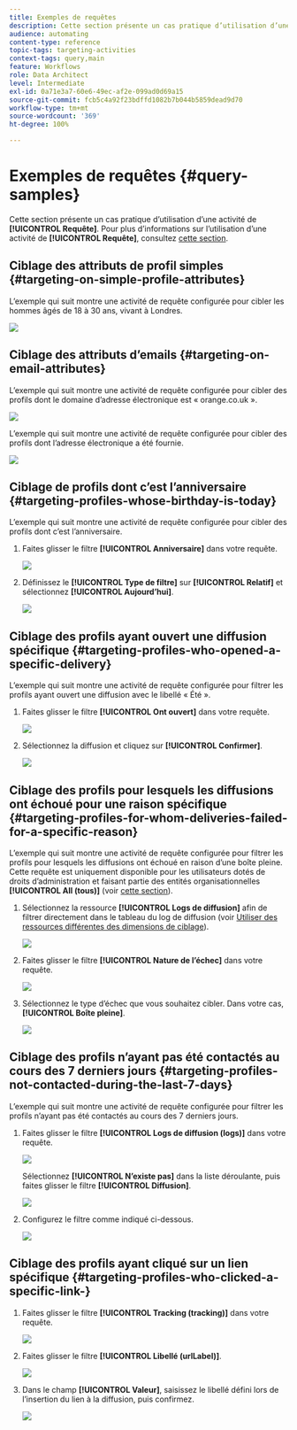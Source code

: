 ```yaml
---
title: Exemples de requêtes
description: Cette section présente un cas pratique d’utilisation d’une activité de Requête.
audience: automating
content-type: reference
topic-tags: targeting-activities
context-tags: query,main
feature: Workflows
role: Data Architect
level: Intermediate
exl-id: 0a71e3a7-60e6-49ec-af2e-099ad0d69a15
source-git-commit: fcb5c4a92f23bdffd1082b7b044b5859dead9d70
workflow-type: tm+mt
source-wordcount: '369'
ht-degree: 100%

---
```


# Exemples de requêtes     {#query-samples}

Cette section présente un cas pratique d’utilisation d’une activité de **[!UICONTROL Requête]**. Pour plus d’informations sur l’utilisation d’une activité de **[!UICONTROL Requête]**, consultez [cette section](../../automating/using/query.md).

## Ciblage des attributs de profil simples {#targeting-on-simple-profile-attributes}

L’exemple qui suit montre une activité de requête configurée pour cibler les hommes âgés de 18 à 30 ans, vivant à Londres.

![](assets/query_sample_1.png)

## Ciblage des attributs d’emails      {#targeting-on-email-attributes}

L’exemple qui suit montre une activité de requête configurée pour cibler des profils dont le domaine d’adresse électronique est « orange.co.uk ».

![](assets/query_sample_emaildomain.png)

L’exemple qui suit montre une activité de requête configurée pour cibler des profils dont l’adresse électronique a été fournie.

![](assets/query_sample_emailnotempty.png)

## Ciblage de profils dont c’est l’anniversaire      {#targeting-profiles-whose-birthday-is-today}

L’exemple qui suit montre une activité de requête configurée pour cibler des profils dont c’est l’anniversaire.

1. Faites glisser le filtre **[!UICONTROL Anniversaire]** dans votre requête.

   ![](assets/query_sample_birthday.png)

1. Définissez le **[!UICONTROL Type de filtre]** sur **[!UICONTROL Relatif]** et sélectionnez **[!UICONTROL Aujourd’hui]**.

   ![](assets/query_sample_birthday2.png)

## Ciblage des profils ayant ouvert une diffusion spécifique {#targeting-profiles-who-opened-a-specific-delivery}

L’exemple qui suit montre une activité de requête configurée pour filtrer les profils ayant ouvert une diffusion avec le libellé « Été ».

1. Faites glisser le filtre **[!UICONTROL Ont ouvert]** dans votre requête.

   ![](assets/query_sample_opened.png)

1. Sélectionnez la diffusion et cliquez sur **[!UICONTROL Confirmer]**.

   ![](assets/query_sample_opened2.png)

## Ciblage des profils pour lesquels les diffusions ont échoué pour une raison spécifique {#targeting-profiles-for-whom-deliveries-failed-for-a-specific-reason}

L’exemple qui suit montre une activité de requête configurée pour filtrer les profils pour lesquels les diffusions ont échoué en raison d’une boîte pleine. Cette requête est uniquement disponible pour les utilisateurs dotés de droits d’administration et faisant partie des entités organisationnelles **[!UICONTROL All (tous)]** (voir [cette section](../../administration/using/organizational-units.md)).

1. Sélectionnez la ressource **[!UICONTROL Logs de diffusion]** afin de filtrer directement dans le tableau du log de diffusion (voir [Utiliser des ressources différentes des dimensions de ciblage](../../automating/using/using-resources-different-from-targeting-dimensions.md)).

   ![](assets/query_sample_failure1.png)

1. Faites glisser le filtre **[!UICONTROL Nature de l’échec]** dans votre requête.

   ![](assets/query_sample_failure2.png)

1. Sélectionnez le type d’échec que vous souhaitez cibler. Dans votre cas, **[!UICONTROL Boîte pleine]**.

   ![](assets/query_sample_failure3.png)

## Ciblage des profils n’ayant pas été contactés au cours des 7 derniers jours {#targeting-profiles-not-contacted-during-the-last-7-days}

L’exemple qui suit montre une activité de requête configurée pour filtrer les profils n’ayant pas été contactés au cours des 7 derniers jours.

1. Faites glisser le filtre **[!UICONTROL Logs de diffusion (logs)]** dans votre requête.

   ![](assets/query_sample_7days.png)

   Sélectionnez **[!UICONTROL N’existe pas]** dans la liste déroulante, puis faites glisser le filtre **[!UICONTROL Diffusion]**.

   ![](assets/query_sample_7days1.png)

1. Configurez le filtre comme indiqué ci-dessous.

   ![](assets/query_sample_7days2.png)

## Ciblage des profils ayant cliqué sur un lien spécifique      {#targeting-profiles-who-clicked-a-specific-link-}

1. Faites glisser le filtre **[!UICONTROL Tracking (tracking)]** dans votre requête.

   ![](assets/query_sample_trackinglogs.png)

1. Faites glisser le filtre **[!UICONTROL Libellé (urlLabel)]**.

   ![](assets/query_sample_trackinglogs2.png)

1. Dans le champ **[!UICONTROL Valeur]**, saisissez le libellé défini lors de l’insertion du lien à la diffusion, puis confirmez.

   ![](assets/query_sample_trackinglogs3.png)
